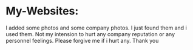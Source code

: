 # My-Websites: 
I added some photos and some company photos. 
I just found them and i used them. Not my intension to hurt any company reputation or any personnel feelings. 
Please forgive me if i hurt any. 
Thank you
